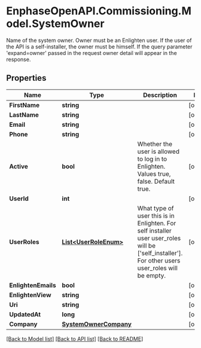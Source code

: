 # EnphaseOpenAPI.Commissioning.Model.SystemOwner
Name of the system owner. Owner must be an Enlighten user. If the user of the API is a self-installer, the owner must be himself. If the query parameter 'expand=owner' passed in the request owner detail will appear in the response.

## Properties

Name | Type | Description | Notes
------------ | ------------- | ------------- | -------------
**FirstName** | **string** |  | [optional] 
**LastName** | **string** |  | [optional] 
**Email** | **string** |  | [optional] 
**Phone** | **string** |  | [optional] 
**Active** | **bool** | Whether the user is allowed to log in to Enlighten. Values true, false. Default true. | [optional] 
**UserId** | **int** |  | [optional] 
**UserRoles** | [**List&lt;UserRoleEnum&gt;**](UserRoleEnum.md) | What type of user this is in Enlighten. For self installer user user_roles will be [&#39;self_installer&#39;]. For other users user_roles will be empty. | [optional] 
**EnlightenEmails** | **bool** |  | [optional] 
**EnlightenView** | **string** |  | [optional] 
**Uri** | **string** |  | [optional] 
**UpdatedAt** | **long** |  | [optional] 
**Company** | [**SystemOwnerCompany**](SystemOwnerCompany.md) |  | [optional] 

[[Back to Model list]](../README.md#documentation-for-models) [[Back to API list]](../README.md#documentation-for-api-endpoints) [[Back to README]](../README.md)

